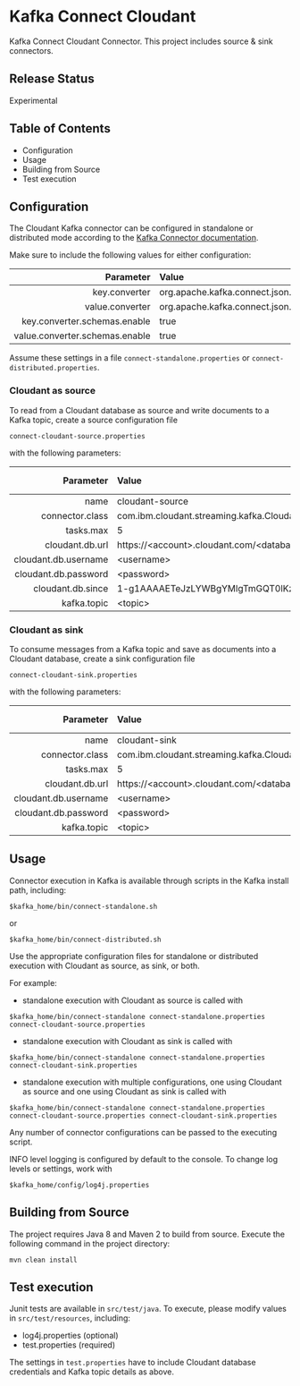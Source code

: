 # Kafka Connect Cloudant

Kafka Connect Cloudant Connector. This project includes source & sink connectors.

## Release Status

Experimental

## Table of Contents

* Configuration
* Usage
* Building from Source
* Test execution

## Configuration

The Cloudant Kafka connector can be configured in standalone or distributed mode according to the [Kafka Connector documentation](http://docs.confluent.io/3.0.1/connect/userguide.html#configuring-connectors).

Make sure to include the following values for either configuration:

Parameter | Value
---:|:---
key.converter|org.apache.kafka.connect.json.JsonConverter
value.converter|org.apache.kafka.connect.json.JsonConverter
key.converter.schemas.enable|true
value.converter.schemas.enable|true

Assume these settings in a file `connect-standalone.properties` or `connect-distributed.properties`.

### Cloudant as source

To read from a Cloudant database as source and write documents to a Kafka topic, create a source configuration file 

`connect-cloudant-source.properties`

with the following parameters:

Parameter | Value | Required | Default value
---:|:---|:---|:---
name|cloudant-source|YES|None
connector.class|com.ibm.cloudant.streaming.kafka.CloudantSourceConnector|YES|None
tasks.max|5|NO|1
cloudant.db.url|https://\<account\>.cloudant.com/\<database\>|YES|None
cloudant.db.username|\<username\>|YES|None
cloudant.db.password|\<password\>|YES|None
cloudant.db.since|1-g1AAAAETeJzLYWBgYMlgTmGQT0lKzi9..|NO|0
kafka.topic|\<topic\>|YES|None


### Cloudant as sink

To consume messages from a Kafka topic and save as documents into a Cloudant database, create a sink configuration file

`connect-cloudant-sink.properties`

with the following parameters:

Parameter | Value | Required | Default value
---:|:---|:---|:---
name|cloudant-sink|YES|None
connector.class|com.ibm.cloudant.streaming.kafka.CloudantSinkConnector|YES|None
tasks.max|5|NO|1
cloudant.db.url|https://\<account\>.cloudant.com/\<database\>|YES|None
cloudant.db.username|\<username\>|YES|None
cloudant.db.password|\<password\>|YES|None
kafka.topic|\<topic\>|YES|None

## Usage

Connector execution in Kafka is available through scripts in the Kafka install path, including:

`$kafka_home/bin/connect-standalone.sh`

or

`$kafka_home/bin/connect-distributed.sh`

Use the appropriate configuration files for standalone or distributed execution with Cloudant as source, as sink, or both.

For example:
- standalone execution with Cloudant as source is called with

`$kafka_home/bin/connect-standalone connect-standalone.properties connect-cloudant-source.properties`

- standalone execution with Cloudant as sink is called with

`$kafka_home/bin/connect-standalone connect-standalone.properties connect-cloudant-sink.properties`

- standalone execution with multiple configurations, one using Cloudant as source and one using Cloudant as sink is called with

`$kafka_home/bin/connect-standalone connect-standalone.properties connect-cloudant-source.properties connect-cloudant-sink.properties`

Any number of connector configurations can be passed to the executing script. 

INFO level logging is configured by default to the console. To change log levels or settings, work with

`$kafka_home/config/log4j.properties`

## Building from Source

The project requires Java 8 and Maven 2 to build from source. Execute the following command in the project directory:

```
mvn clean install
```

## Test execution

Junit tests are available in `src/test/java`. To execute, please modify values in `src/test/resources`, including:

- log4j.properties (optional)
- test.properties (required)

The settings in `test.properties` have to include Cloudant database credentials and Kafka topic details as above.

